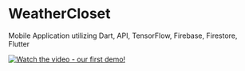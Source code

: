 # WeatherCloset
Mobile Application utilizing Dart, API, TensorFlow, Firebase, Firestore, Flutter


[![Watch the video - our first demo! ](https://img.youtube.com/vi/BxALO3yGrZk/maxresdefault.jpg)](https://www.youtube.com/watch?v=BxALO3yGrZk&ab_channel=LanaPinjic)
